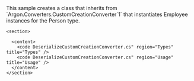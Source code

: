<?xml version="1.0" encoding="utf-8"?>
<topic id="DeserializeCustomCreationConverter" revisionNumber="1">
  <developerConceptualDocument xmlns="http://ddue.schemas.microsoft.com/authoring/2003/5" xmlns:xlink="http://www.w3.org/1999/xlink">This sample creates a class that inherits from `Argon.Converters.CustomCreationConverter`1`
      that instantiates Employee instances for the Person type.

    <section>

      <content>
        <code DeserializeCustomCreationConverter.cs" region="Types" title="Types" />
        <code DeserializeCustomCreationConverter.cs" region="Usage" title="Usage" />
      </content>
    </section>
